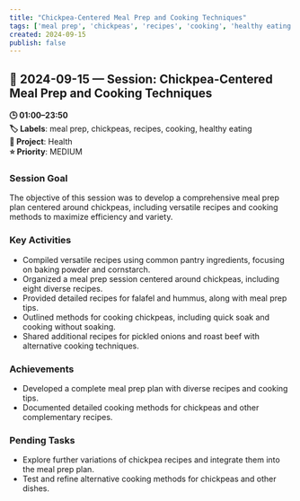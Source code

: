 ```yaml
---
title: "Chickpea-Centered Meal Prep and Cooking Techniques"
tags: ['meal prep', 'chickpeas', 'recipes', 'cooking', 'healthy eating']
created: 2024-09-15
publish: false
---
```


## 📅 2024-09-15 — Session: Chickpea-Centered Meal Prep and Cooking Techniques

**🕒 01:00–23:50**  
**🏷️ Labels**: meal prep, chickpeas, recipes, cooking, healthy eating  
**📂 Project**: Health  
**⭐ Priority**: MEDIUM  


### Session Goal
The objective of this session was to develop a comprehensive meal prep plan centered around chickpeas, including versatile recipes and cooking methods to maximize efficiency and variety.

### Key Activities
- Compiled versatile recipes using common pantry ingredients, focusing on baking powder and cornstarch.
- Organized a meal prep session centered around chickpeas, including eight diverse recipes.
- Provided detailed recipes for falafel and hummus, along with meal prep tips.
- Outlined methods for cooking chickpeas, including quick soak and cooking without soaking.
- Shared additional recipes for pickled onions and roast beef with alternative cooking techniques.

### Achievements
- Developed a complete meal prep plan with diverse recipes and cooking tips.
- Documented detailed cooking methods for chickpeas and other complementary recipes.

### Pending Tasks
- Explore further variations of chickpea recipes and integrate them into the meal prep plan.
- Test and refine alternative cooking methods for chickpeas and other dishes.

